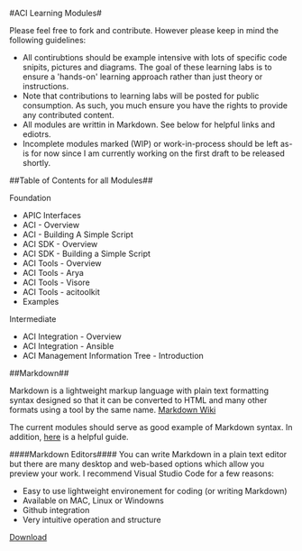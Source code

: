 #ACI Learning Modules#

Please feel free to fork and contribute. However please keep in mind the following guidelines:
- All contirubtions should be example intensive with lots of specific code snipits, pictures and diagrams. The goal of these learning labs is to ensure a 'hands-on' learning approach rather than just theory or instructions.  
- Note that contributions to learning labs will be posted for public consumption. As such, you much ensure you have the rights to provide any contributed content.
- All modules are writtin in Markdown.  See below for helpful links and ediotrs.
- Incomplete modules marked (WIP) or work-in-process should be left as-is for now since I am currently working on the first draft to be released shortly.
 

##Table of Contents for all Modules##

Foundation
- APIC Interfaces
- ACI - Overview
- ACI - Building A Simple Script
- ACI SDK - Overview
- ACI SDK - Building a Simple Script
- ACI Tools - Overview
- ACI Tools - Arya
- ACI Tools - Visore
- ACI Tools - acitoolkit
- Examples

Intermediate
- ACI Integration - Overview
- ACI Integration - Ansible
- ACI Management Information Tree - Introduction


##Markdown##

Markdown is a lightweight markup language with plain text formatting syntax designed so that it can be converted to HTML and many other formats using a tool by the same name. [Markdown Wiki](https://en.wikipedia.org/wiki/Markdown)

The current modules should serve as good example of Markdown syntax.  In addition, [here](https://github.com/adam-p/markdown-here/wiki/Markdown-Cheatsheet) is a helpful guide.

####Markdown Editors####
You can write Markdown in a plain text editor but there are many desktop and web-based options which allow you preview your work. I recommend Visual Studio Code for a few reasons:
- Easy to use lightweight environement for coding (or writing Markdown)
- Available on MAC, Linux or Windowns
- Github integration
- Very intuitive operation and structure

[Download](https://code.visualstudio.com/)